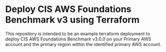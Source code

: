# Deploy CIS AWS Foundations Benchmark v3 using Terraform

This repository is intended to be an example terraform deployment to deploy CIS AWS Foundations Benchmark v3.0.0 on your Primary AWS account and the primary region within the identified primary AWS account.
